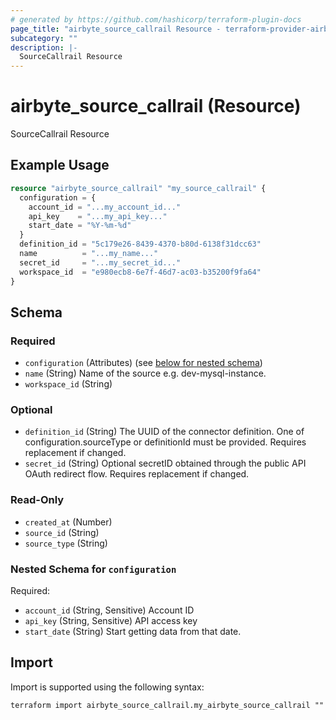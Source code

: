 ```yaml
---
# generated by https://github.com/hashicorp/terraform-plugin-docs
page_title: "airbyte_source_callrail Resource - terraform-provider-airbyte"
subcategory: ""
description: |-
  SourceCallrail Resource
---
```


# airbyte_source_callrail (Resource)

SourceCallrail Resource

## Example Usage

```terraform
resource "airbyte_source_callrail" "my_source_callrail" {
  configuration = {
    account_id = "...my_account_id..."
    api_key    = "...my_api_key..."
    start_date = "%Y-%m-%d"
  }
  definition_id = "5c179e26-8439-4370-b80d-6138f31dcc63"
  name          = "...my_name..."
  secret_id     = "...my_secret_id..."
  workspace_id  = "e980ecb8-6e7f-46d7-ac03-b35200f9fa64"
}
```

<!-- schema generated by tfplugindocs -->
## Schema

### Required

- `configuration` (Attributes) (see [below for nested schema](#nestedatt--configuration))
- `name` (String) Name of the source e.g. dev-mysql-instance.
- `workspace_id` (String)

### Optional

- `definition_id` (String) The UUID of the connector definition. One of configuration.sourceType or definitionId must be provided. Requires replacement if changed.
- `secret_id` (String) Optional secretID obtained through the public API OAuth redirect flow. Requires replacement if changed.

### Read-Only

- `created_at` (Number)
- `source_id` (String)
- `source_type` (String)

<a id="nestedatt--configuration"></a>
### Nested Schema for `configuration`

Required:

- `account_id` (String, Sensitive) Account ID
- `api_key` (String, Sensitive) API access key
- `start_date` (String) Start getting data from that date.

## Import

Import is supported using the following syntax:

```shell
terraform import airbyte_source_callrail.my_airbyte_source_callrail ""
```
